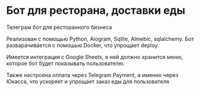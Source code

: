 # Бот для ресторана, доставки еды
Телеграм бот для ресторанного бизнеса

Реализован с помощью Python, Aiogram, Sqlite, Almebic, sqlalchemy. 
Бот разварачивается с помошью Docker, что упрощает deploy.

Имеется интеграция с Google Sheets, в ней должно хранится меню, которое бот будет показывать пользователю.

Также настроена оплата через Telegram Payment, а именно через Юкасса, что ускоряет и упрощает заказ еды для пользователя
